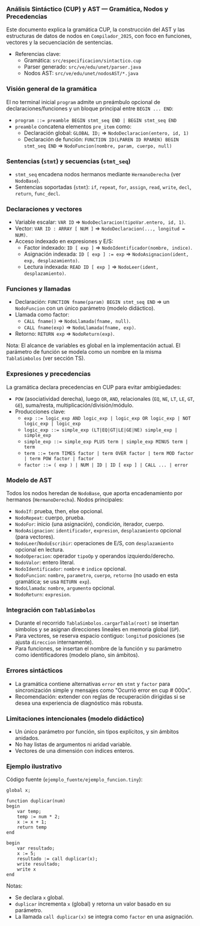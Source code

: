 ### Análisis Sintáctico (CUP) y AST — Gramática, Nodos y Precedencias

Este documento explica la gramática CUP, la construcción del AST y las estructuras de datos de nodos en `Compilador_2025`, con foco en funciones, vectores y la secuenciación de sentencias.

- Referencias clave:
  - Gramática: `src/especificacion/sintactico.cup`
  - Parser generado: `src/ve/edu/unet/parser.java`
  - Nodos AST: `src/ve/edu/unet/nodosAST/*.java`

### Visión general de la gramática
El no terminal inicial `program` admite un preámbulo opcional de declaraciones/funciones y un bloque principal entre `BEGIN ... END`:
- `program ::= preamble BEGIN stmt_seq END | BEGIN stmt_seq END`
- `preamble` concatena elementos `pre_item` como:
  - Declaración global: `GLOBAL ID;` ⇒ `NodoDeclaracion(entero, id, 1)`
  - Declaración de función: `FUNCTION ID(LPAREN ID RPAREN) BEGIN stmt_seq END` ⇒ `NodoFuncion(nombre, param, cuerpo, null)`

### Sentencias (`stmt`) y secuencias (`stmt_seq`)
- `stmt_seq` encadena nodos hermanos mediante `HermanoDerecha` (ver `NodoBase`).
- Sentencias soportadas (`stmt`): `if`, `repeat`, `for`, `assign`, `read`, `write`, `decl`, `return`, `func_decl`.

### Declaraciones y vectores
- Variable escalar: `VAR ID` ⇒ `NodoDeclaracion(tipoVar.entero, id, 1)`.
- Vector: `VAR ID : ARRAY [ NUM ]` ⇒ `NodoDeclaracion(..., longitud = NUM)`.
- Acceso indexado en expresiones y E/S:
  - Factor indexado: `ID [ exp ]` ⇒ `NodoIdentificador(nombre, indice)`.
  - Asignación indexada: `ID [ exp ] := exp` ⇒ `NodoAsignacion(ident, exp, desplazamiento)`.
  - Lectura indexada: `READ ID [ exp ]` ⇒ `NodoLeer(ident, desplazamiento)`.

### Funciones y llamadas
- Declaración: `FUNCTION fname(param) BEGIN stmt_seq END` ⇒ un `NodoFuncion` con un único parámetro (modelo didáctico).
- Llamada como factor:
  - `CALL fname()` ⇒ `NodoLlamada(fname, null)`.
  - `CALL fname(exp)` ⇒ `NodoLlamada(fname, exp)`.
- Retorno: `RETURN exp` ⇒ `NodoReturn(exp)`.

Nota: El alcance de variables es global en la implementación actual. El parámetro de función se modela como un nombre en la misma `TablaSimbolos` (ver sección TS).

### Expresiones y precedencias
La gramática declara precedencias en CUP para evitar ambigüedades:
- `POW` (asociatividad derecha), luego `OR`, `AND`, relacionales (`EQ`, `NE`, `LT`, `LE`, `GT`, `GE`), suma/resta, multiplicación/división/módulo.
- Producciones clave:
  - `exp ::= logic_exp AND logic_exp | logic_exp OR logic_exp | NOT logic_exp | logic_exp`
  - `logic_exp ::= simple_exp (LT|EQ|GT|LE|GE|NE) simple_exp | simple_exp`
  - `simple_exp ::= simple_exp PLUS term | simple_exp MINUS term | term`
  - `term ::= term TIMES factor | term OVER factor | term MOD factor | term POW factor | factor`
  - `factor ::= ( exp ) | NUM | ID | ID [ exp ] | CALL ... | error`

### Modelo de AST
Todos los nodos heredan de `NodoBase`, que aporta encadenamiento por hermanos (`HermanoDerecha`). Nodos principales:
- `NodoIf`: prueba, then, else opcional.
- `NodoRepeat`: cuerpo, prueba.
- `NodoFor`: inicio (una asignación), condición, iterador, cuerpo.
- `NodoAsignacion`: `identificador`, `expresion`, `desplazamiento` opcional (para vectores).
- `NodoLeer`/`NodoEscribir`: operaciones de E/S, con `desplazamiento` opcional en lectura.
- `NodoOperacion`: operador `tipoOp` y operandos izquierdo/derecho.
- `NodoValor`: entero literal.
- `NodoIdentificador`: `nombre` e `indice` opcional.
- `NodoFuncion`: `nombre`, `parametro`, `cuerpo`, `retorno` (no usado en esta gramática; se usa `RETURN exp`).
- `NodoLlamada`: `nombre`, `argumento` opcional.
- `NodoReturn`: `expresion`.

### Integración con `TablaSimbolos`
- Durante el recorrido `TablaSimbolos.cargarTabla(root)` se insertan símbolos y se asignan direcciones lineales en memoria global (`GP`).
- Para vectores, se reserva espacio contiguo: `longitud` posiciones (se ajusta `direccion` internamente).
- Para funciones, se insertan el nombre de la función y su parámetro como identificadores (modelo plano, sin ámbitos).

### Errores sintácticos
- La gramática contiene alternativas `error` en `stmt` y `factor` para sincronización simple y mensajes como "Ocurrió error en cup # 000x".
- Recomendación: extender con reglas de recuperación dirigidas si se desea una experiencia de diagnóstico más robusta.

### Limitaciones intencionales (modelo didáctico)
- Un único parámetro por función, sin tipos explícitos, y sin ámbitos anidados.
- No hay listas de argumentos ni aridad variable.
- Vectores de una dimensión con índices enteros.

### Ejemplo ilustrativo
Código fuente (`ejemplo_fuente/ejemplo_funcion.tiny`):
```tiny
global x;

function duplicar(num)
begin
    var temp;
    temp := num * 2;
    x := x + 1;
    return temp
end

begin
    var resultado;
    x := 5;
    resultado := call duplicar(x);
    write resultado;
    write x
end
```
Notas:
- Se declara `x` global.
- `duplicar` incrementa `x` (global) y retorna un valor basado en su parámetro.
- La llamada `call duplicar(x)` se integra como `factor` en una asignación.